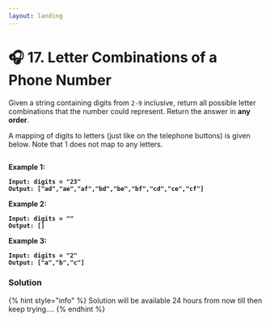 ```yaml
---
layout: landing
---
```


# 🎧 17. Letter Combinations of a Phone Number

Given a string containing digits from `2-9` inclusive, return all possible letter combinations that the number could represent. Return the answer in **any order**.

A mapping of digits to letters (just like on the telephone buttons) is given below. Note that 1 does not map to any letters.

&#x20;

<figure><img src="https://assets.leetcode.com/uploads/2022/03/15/1200px-telephone-keypad2svg.png" alt=""><figcaption></figcaption></figure>

**Example 1:**

<pre><code><strong>Input: digits = "23"
</strong><strong>Output: ["ad","ae","af","bd","be","bf","cd","ce","cf"]
</strong></code></pre>

**Example 2:**

<pre><code><strong>Input: digits = ""
</strong><strong>Output: []
</strong></code></pre>

**Example 3:**

<pre><code><strong>Input: digits = "2"
</strong><strong>Output: ["a","b","c"]
</strong></code></pre>

### Solution

{% hint style="info" %}
Solution will be available 24 hours from now till then keep trying....
{% endhint %}
